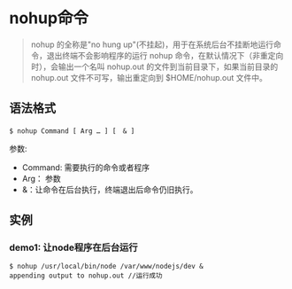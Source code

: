 # nohup命令

> nohup 的全称是"no hung up"(不挂起)，用于在系统后台不挂断地运行命令，退出终端不会影响程序的运行
nohup 命令，在默认情况下（非重定向时），会输出一个名叫 nohup.out 的文件到当前目录下，如果当前目录的 nohup.out 文件不可写，输出重定向到 $HOME/nohup.out 文件中。

## 语法格式
```shell
$ nohup Command [ Arg … ] [　& ]
```
参数: 
+ Command: 需要执行的命令或者程序
+ Arg： 参数
+ &：让命令在后台执行，终端退出后命令仍旧执行。

## 实例

###  demo1: 让node程序在后台运行
```shell
$ nohup /usr/local/bin/node /var/www/nodejs/dev &
appending output to nohup.out //运行成功
```

